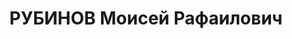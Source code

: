 ---
title: РУБИНОВ Моисей Рафаилович
description: '1892 р., м. Барановичі Мінської обл., єврей, з міщан, чл. ВКП(б), освіта
  початкова, завідуючий відділом Дніпропетровського міському КП(б)У.

  27.11.1937 р.звинувачений у належності до к/рев. організації, розстріляний 28.11.1937
  р.

  Реабілітований 18.08.1956 р.'
---